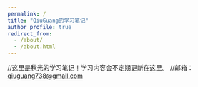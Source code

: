 ```yaml
---
permalink: /
title: "QiuGuang的学习笔记"
author_profile: true
redirect_from: 
  - /about/
  - /about.html
---
```


//这里是秋光的学习笔记！学习内容会不定期更新在这里。
//邮箱：qiuguang738@gmail.com

